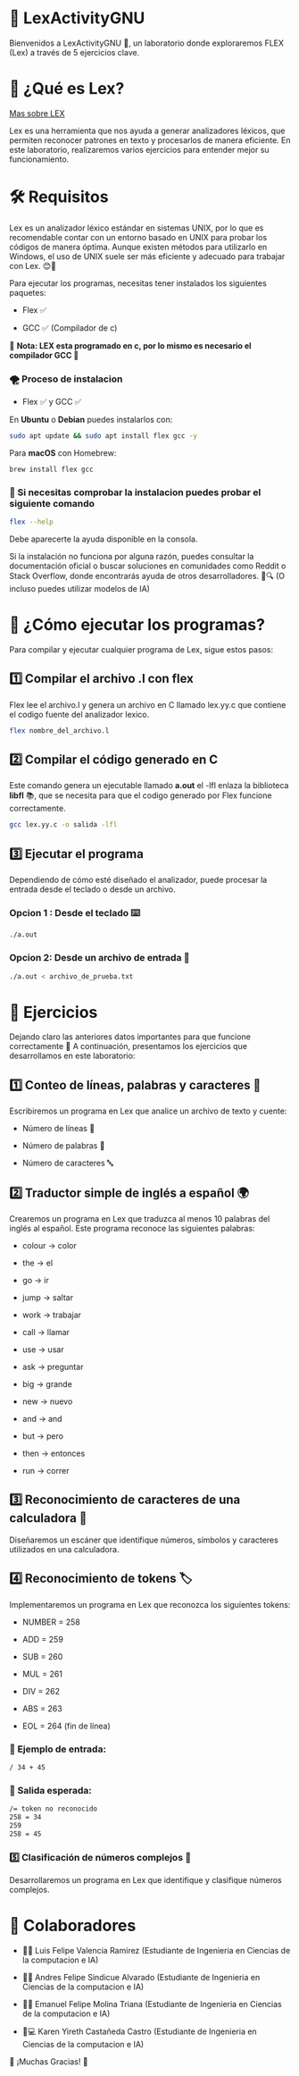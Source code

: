 # 🚀 LexActivityGNU

Bienvenidos a LexActivityGNU 🎉, un laboratorio donde exploraremos FLEX (Lex) a través de 5 ejercicios clave.


# 📌 ¿Qué es Lex?

<a href="https://es.wikipedia.org/wiki/Lex_(informática)">Mas sobre LEX</a>

Lex es una herramienta que nos ayuda a generar analizadores léxicos, que permiten reconocer patrones en texto y procesarlos de manera eficiente. En este laboratorio, realizaremos varios ejercicios para entender mejor su funcionamiento.


# 🛠️ Requisitos

Lex es un analizador léxico estándar en sistemas UNIX, por lo que es recomendable contar con un entorno basado en UNIX para probar los códigos de manera óptima. 
Aunque existen métodos para utilizarlo en Windows, el uso de UNIX suele ser más eficiente y adecuado para trabajar con Lex. 😊🐧

Para ejecutar los programas, necesitas tener instalados los siguientes paquetes:

- Flex ✅ 

- GCC ✅ (Compilador de c)

🍂 **Nota: LEX esta programado en c, por lo mismo es necesario el compilador GCC 🍂**

### 🌪 Proceso de instalacion 

- Flex ✅ y GCC ✅ 
  
En **Ubuntu** o **Debian** puedes instalarlos con:

```bash
sudo apt update && sudo apt install flex gcc -y
```

Para **macOS** con Homebrew:

```bash
brew install flex gcc
```

 ### 👀 Si necesitas comprobar la instalacion puedes probar el siguiente comando  

```bash
flex --help
```
Debe aparecerte la ayuda disponible en la consola.

Si la instalación no funciona por alguna razón, puedes consultar la documentación oficial o buscar soluciones en comunidades como Reddit o Stack Overflow, 
donde encontrarás ayuda de otros desarrolladores. 🚀🔍 (O incluso puedes utilizar modelos de IA)

# 🚀 ¿Cómo ejecutar los programas?

Para compilar y ejecutar cualquier programa de Lex, sigue estos pasos:

## 1️⃣ Compilar el archivo .l con flex

Flex lee el archivo.l y genera un archivo en C llamado lex.yy.c que contiene el codigo fuente del analizador lexico.

```bash
flex nombre_del_archivo.l
```

## 2️⃣ Compilar el código generado en C

Este comando genera un ejecutable llamado **a.out** el -lfl enlaza la biblioteca **libfl** 📚, que se necesita para que el codigo generado por Flex funcione correctamente.

```bash
gcc lex.yy.c -o salida -lfl
```

## 3️⃣ Ejecutar el programa

Dependiendo de cómo esté diseñado el analizador, puede procesar la entrada desde el teclado o desde un archivo.

### Opcion 1 : Desde el teclado ⌨️

```bash
./a.out
```

### Opcion 2: Desde un archivo de entrada 📑

```bash
./a.out < archivo_de_prueba.txt
```


# 📝 Ejercicios

Dejando claro las anteriores datos importantes para que funcione correctamente  🌌
A continuación, presentamos los ejercicios que desarrollamos en este laboratorio:

## 1️⃣ Conteo de líneas, palabras y caracteres 📄

Escribiremos un programa en Lex que analice un archivo de texto y cuente:

- Número de líneas 📜

- Número de palabras 📝

- Número de caracteres 🔤

## 2️⃣ Traductor simple de inglés a español 🌍

Crearemos un programa en Lex que traduzca al menos 10 palabras del inglés al español.
Este programa reconoce las siguientes palabras:

- colour → color

- the → el

- go → ir

- jump → saltar

- work → trabajar

- call → llamar

- use → usar

- ask → preguntar

- big → grande

- new → nuevo

- and → and

- but → pero

- then → entonces

- run → correr

## 3️⃣ Reconocimiento de caracteres de una calculadora 🧮

Diseñaremos un escáner que identifique números, símbolos y caracteres utilizados en una calculadora.

## 4️⃣ Reconocimiento de tokens 🏷️

Implementaremos un programa en Lex que reconozca los siguientes tokens:

- NUMBER = 258

- ADD = 259

- SUB = 260

- MUL = 261

- DIV = 262

- ABS = 263

- EOL = 264 (fin de línea)

### 📌 Ejemplo de entrada: 

```bash
/ 34 + 45
```

### 📌 Salida esperada:

```bash
/= token no reconocido
258 = 34
259
258 = 45
```

### 5️⃣ Clasificación de números complejos 🔢

Desarrollaremos un programa en Lex que identifique y clasifique números complejos.


# 👥 Colaboradores

- 🧑‍💻 Luis Felipe Valencia Ramirez (Estudiante de Ingenieria en Ciencias de la computacion e IA)

- 🧑‍💻 Andres Felipe Sindicue Alvarado (Estudiante de Ingenieria en Ciencias de la computacion e IA)

- 🧑‍💻 Emanuel Felipe Molina Triana (Estudiante de Ingenieria en Ciencias de la computacion e IA)

- 👩💻 Karen Yireth Castañeda Castro (Estudiante de Ingenieria en Ciencias de la computacion e IA)

📢 ¡Muchas Gracias! 🚀
















